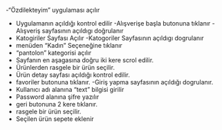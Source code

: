 -“Özdilekteyim” uygulaması açılır
- Uygulamanın açıldığı kontrol edilir
  -Alışverişe başla butonuna tıklanır
  -Alışveriş sayfasının açıldıgı doğrulanır
- Katogiriler Sayfası Açılır
  -Katogoriler Sayfasının açıldıgı dogrulanır
- menüden “Kadın” Seçeneğine tıklanır
- “pantolon” kategorisi açılır
- Sayfanın en aşagasına doğru iki kere scrol edilir.
- Ürünlerden rasgele bir ürün seçilir.
- Ürün detay sayfası açıldığı kontrol edilir.
- favoriler butonuna tıklanır.
  -Giriş yapma sayfasının açıldığı dogrulanır.
- Kullanıcı adı alanına “text” bilgisi girilir
- Password alanına şifre yazılır
- geri butonuna 2 kere tıklanır.
- rasgele bir ürün seçilir.
- Seçilen ürün sepete eklenir